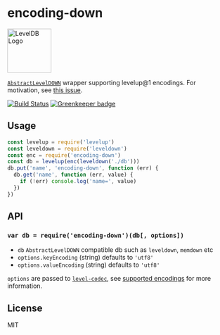 # encoding-down

<img alt="LevelDB Logo" height="100" src="http://leveldb.org/img/logo.svg">

[`AbstractLevelDOWN`](https://github.com/level/abstract-leveldown) wrapper supporting levelup@1 encodings. For motivation, see [this issue](https://github.com/Level/levelup/pull/367).

[![Build Status](https://travis-ci.org/Level/encoding-down.svg?branch=master)](https://travis-ci.org/Level/encoding-down) [![Greenkeeper badge](https://badges.greenkeeper.io/Level/encoding-down.svg)](https://greenkeeper.io/)

## Usage

```js
const levelup = require('levelup')
const leveldown = require('leveldown')
const enc = require('encoding-down')
const db = levelup(enc(leveldown('./db')))
db.put('name', 'encoding-down', function (err) {
  db.get('name', function (err, value) {
    if (!err) console.log('name=', value)
  })
})
```

## API

### `var db = require('encoding-down')(db[, options])`

* `db` `AbstractLevelDOWN` compatible db such as `leveldown`, `memdown` etc
* `options.keyEncoding` (string) defaults to `'utf8'`
* `options.valueEncoding` (string) defaults to `'utf8'`

`options` are passed to [`level-codec`](https://github.com/level/codec), see [supported encodings](https://github.com/Level/codec#encodings) for more information.

## License

MIT

